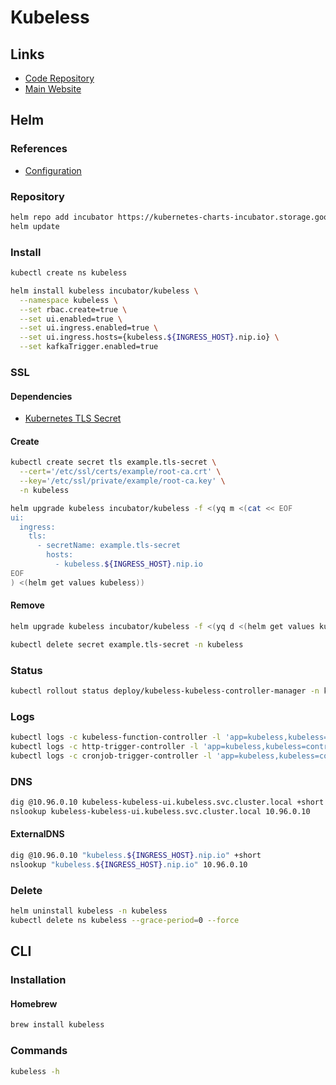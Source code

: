 # Kubeless

## Links

- [Code Repository](https://github.com/kubeless/kubeless)
- [Main Website](https://kubeless.io/)

## Helm

### References

- [Configuration](https://github.com/helm/charts/tree/master/incubator/kubeless#configuration)

### Repository

```sh
helm repo add incubator https://kubernetes-charts-incubator.storage.googleapis.com
helm update
```

### Install

```sh
kubectl create ns kubeless
```

```sh
helm install kubeless incubator/kubeless \
  --namespace kubeless \
  --set rbac.create=true \
  --set ui.enabled=true \
  --set ui.ingress.enabled=true \
  --set ui.ingress.hosts={kubeless.${INGRESS_HOST}.nip.io} \
  --set kafkaTrigger.enabled=true
```

### SSL

#### Dependencies

- [Kubernetes TLS Secret](/k8s-tls-secret.md)

#### Create

```sh
kubectl create secret tls example.tls-secret \
  --cert='/etc/ssl/certs/example/root-ca.crt' \
  --key='/etc/ssl/private/example/root-ca.key' \
  -n kubeless
```

```sh
helm upgrade kubeless incubator/kubeless -f <(yq m <(cat << EOF
ui:
  ingress:
    tls:
      - secretName: example.tls-secret
        hosts:
          - kubeless.${INGRESS_HOST}.nip.io
EOF
) <(helm get values kubeless))
```

#### Remove

```sh
helm upgrade kubeless incubator/kubeless -f <(yq d <(helm get values kubeless) ingress.tls)

kubectl delete secret example.tls-secret -n kubeless
```

### Status

```sh
kubectl rollout status deploy/kubeless-kubeless-controller-manager -n kubeless
```

### Logs

```sh
kubectl logs -c kubeless-function-controller -l 'app=kubeless,kubeless=controller' -n kubeless -f
kubectl logs -c http-trigger-controller -l 'app=kubeless,kubeless=controller' -n kubeless -f
kubectl logs -c cronjob-trigger-controller -l 'app=kubeless,kubeless=controller' -n kubeless -f
```

### DNS

```sh
dig @10.96.0.10 kubeless-kubeless-ui.kubeless.svc.cluster.local +short
nslookup kubeless-kubeless-ui.kubeless.svc.cluster.local 10.96.0.10
```

#### ExternalDNS

```sh
dig @10.96.0.10 "kubeless.${INGRESS_HOST}.nip.io" +short
nslookup "kubeless.${INGRESS_HOST}.nip.io" 10.96.0.10
```

### Delete

```sh
helm uninstall kubeless -n kubeless
kubectl delete ns kubeless --grace-period=0 --force
```

## CLI

### Installation

#### Homebrew

```sh
brew install kubeless
```

### Commands

```sh
kubeless -h
```
